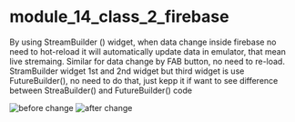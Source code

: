 # module_14_class_2_firebase

By using StreamBuilder () widget, when data change inside firebase no need to hot-reload it will automatically update data in emulator, that mean live stremaing. Similar for data change by FAB button, no need to re-load. StramBuilder widget 1st and 2nd widget but third widget is use FutureBuilder(), no need to do that, just kepp it if want to see difference between StreaBuilder() and FutureBuilder() code

![before change](https://github.com/hossain-eee/Module-14-Firebase/assets/101991583/9e521301-ed35-4979-91da-09ddc987d057)
![after change](https://github.com/hossain-eee/Module-14-Firebase/assets/101991583/18d5b125-3085-4059-aeae-d13951930ccd)
